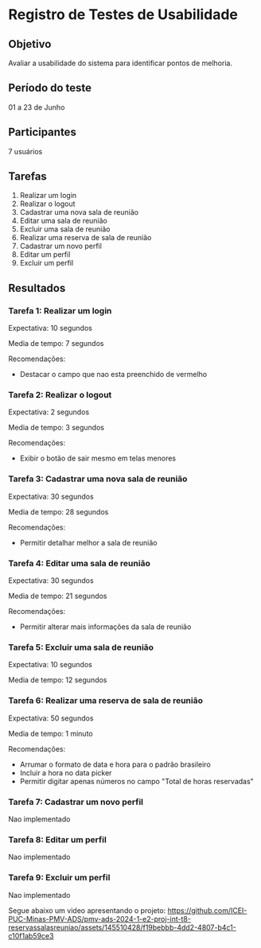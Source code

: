 # Registro de Testes de Usabilidade

## Objetivo
Avaliar a usabilidade do sistema para identificar pontos de melhoria.

## Período do teste
01 a 23 de Junho

## Participantes
7 usuários

## Tarefas
1. Realizar um login
2. Realizar o logout
3. Cadastrar uma nova sala de reunião
4. Editar uma sala de reunião
5. Excluir uma sala de reunião
6. Realizar uma reserva de sala de reunião
7. Cadastrar um novo perfil
8. Editar um perfil
9. Excluir um perfil

## Resultados

### Tarefa 1: Realizar um login
Expectativa: 10 segundos

Media de tempo: 7 segundos

Recomendações:
- Destacar o campo que nao esta preenchido de vermelho

### Tarefa 2: Realizar o logout
Expectativa: 2 segundos

Media de tempo: 3 segundos

Recomendações:
- Exibir o botão de sair mesmo em telas menores


### Tarefa 3: Cadastrar uma nova sala de reunião
Expectativa: 30 segundos

Media de tempo: 28 segundos

Recomendações:
- Permitir detalhar melhor a sala de reunião

### Tarefa 4: Editar uma sala de reunião
Expectativa: 30 segundos

Media de tempo: 21 segundos

Recomendações:
- Permitir alterar mais informações da sala de reunião


### Tarefa 5: Excluir uma sala de reunião
Expectativa: 10 segundos

Media de tempo: 12 segundos

### Tarefa 6: Realizar uma reserva de sala de reunião
Expectativa: 50 segundos

Media de tempo: 1 minuto

Recomendações:
- Arrumar o formato de data e hora para o padrão brasileiro
- Incluir a hora no data picker
- Permitir digitar apenas números no campo "Total de horas reservadas"

### Tarefa 7: Cadastrar um novo perfil
Nao implementado

### Tarefa 8: Editar um perfil
Nao implementado

### Tarefa 9: Excluir um perfil
Nao implementado

Segue abaixo um video apresentando o projeto:
https://github.com/ICEI-PUC-Minas-PMV-ADS/pmv-ads-2024-1-e2-proj-int-t8-reservassalasreuniao/assets/145510428/f19bebbb-4dd2-4807-b4c1-c10f1ab59ce3